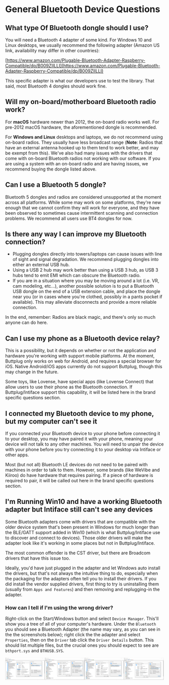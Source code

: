# General Bluetooth Device Questions

## What type Of Bluetooth dongle should I use?

You will need a Bluetooth 4 adapter of some kind. For Windows 10 and Linux desktops, we usually recommend the following adapter (Amazon US link, availability may differ in other countries):

[https://www.amazon.com/Plugable-Bluetooth-Adapter-Raspberry-Compatible/dp/B009ZIILLI](https://www.amazon.com/Plugable-Bluetooth-Adapter-Raspberry-Compatible/dp/B009ZIILLI)

This specific adapter is what our developers use to test the library. That said, most Bluetooth 4 dongles should work fine.

## Will my on-board/motherboard Bluetooth radio work?

For **macOS** hardware newer than 2012, the on-board radio works well. For pre-2012 macOS hardware, the aforementioned dongle is recommended.

For **Windows and Linux** desktops and laptops, we do not recommend using on-board radios. They usually have less broadcast range (**Note**: Radios that have an external antenna hooked up to them tend to work better, and may be exempt from this). We've also had many issues with the drivers that come with on-board Bluetooth radios not working with our software. If you are using a system with an on-board radio and are having issues, we recommend buying the dongle listed above.

## Can I use a Bluetooth 5 dongle?

Bluetooth 5 dongles and radios are considered unsupported at the moment across all platforms. While
some may work on some platforms, they're new enough that we cannot confirm they will work for
everyone, and they have been observed to sometimes cause intermittent scanning and connection
problems. We recommend all users use BT4 dongles for now.

## Is there any way I can improve my Bluetooth connection?

* Plugging dongles directly into towers/laptops can cause issues with line of sight and signal
  degradation. We recommend plugging dongles into either an external USB hub.
* Using a USB 2 hub may work better than using a USB 3 hub, as USB 3 hubs tend to emit EMI which can
  obscure the Bluetooth radio.
* If you are in a situation where you may be moving around a lot (i.e. VR, cam modeling, etc...),
  another possible solution is to put a Bluetooth USB dongle on the end of a USB extension cable,
  and place the dongle near you (or in cases where you're clothed, possibly in a pants pocket if
  available). This may alleviate disconnects and provide a more reliable connection.

In the end, remember: Radios are black magic, and there's only so much anyone can do here.

## Can I use my phone as a Bluetooth device relay?

This is a possibility, but it depends on whether or not the application and hardware you're working
with support mobile platforms. At the moment, Buttplug only works on web for Android, and requires a
special browser for iOS. Native Android/iOS apps currently do not support Buttplug, though this may
change in the future.

Some toys, like Lovense, have special apps (like Lovense Connect) that allow users to use their
phone as the Bluetooth connection. If Buttplug/Intiface support this capability, it will be listed
here in the brand specific questions section.

## I connected my Bluetooth device to my phone, but my computer can't see it

If you connected your Bluetooth device to your phone before connecting it to your desktop, you may
have paired it with your phone, meaning your device will not talk to any other machines. You will
need to unpair the device with your phone before you try connecting it to your desktop via Intiface
or other apps.

Most (but not all) Bluetooth LE devices do not need to be paired with machines in order to talk to
them. However, some brands (like WeVibe and Kiiroo) do have hardware that requires pairing. If a
piece of hardware is required to pair, it will be called out here in the brand specific questions
section.

## I'm Running Win10 and have a working Bluetooth adapter but Intiface still can't see any devices

Some Bluetooth adapters come with drivers that are compatible with the older device system that's been present in Windows for much longer than the BLE/GATT support added in Win10 (which is what Buttplug/Intiface use to discover and connect to devices). Those older drivers will make the adapter look like it's working in some places but not in Buttplug/Intiface.

The most common offender is the CST driver, but there are Broadcom drivers that have this issue too.

Ideally, you'd have just plugged in the adapter and let Windows auto install the drivers, but that's not always the intuitive thing to do, especially when the packaging for the adapters often tell you to install their drivers. If you did install the vendor supplied drivers, first thing to try is uninstalling them (usually from `Apps and Features`) and then removing and replugging-in the adapter.

### How can I tell if I'm using the wrong driver?

Right-click on the Start/Windows button and select `Device Manager`. This'll show you a tree of all of your computer's hardware. Under the `Bluetooth` you should see a Bluetooth Adapter (the name may vary, as you can see in the the screenshots below); right click the the adapter and select `Properties`, then on the `Driver` tab click the `Driver Details` button. This should list multiple files, but the crucial ones you should expect to see are `bthport.sys` and `BTHUSB.SYS`.

<img src="./devman-cst.png" style="width:25%;" /><img src="./devman-broadcom.png" style="width:25%;" /><img src="./devman-intel.png" style="width:25%;" /><img src="./devman-realtek.png" style="width:25%;" />

